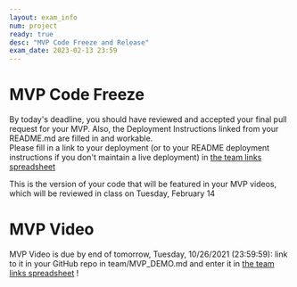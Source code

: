 ```yaml
---
layout: exam_info
num: project
ready: true
desc: "MVP Code Freeze and Release"
exam_date: 2023-02-13 23:59
---
```



# MVP Code Freeze 

By today's deadline, you should have reviewed and accepted your final pull request for your MVP. 
Also, the Deployment Instructions linked from your README.md are filled in and workable.  
Please fill in a link to your deployment (or to your README deployment instructions if you don't maintain a live deployment) in [the team links spreadsheet](https://docs.google.com/spreadsheets/d/1dXhvtRPpwhPkopjN_JF59bV_RtqDguA2QaIEntIMFLk/edit)

This is the version of your code that will be featured in your MVP videos, which will be reviewed in class on Tuesday, February 14 

# MVP Video
MVP Video is due by end of tomorrow, Tuesday, 10/26/2021 (23:59:59): link to it in your GitHub repo in team/MVP_DEMO.md and enter it in [the team links spreadsheet](https://docs.google.com/spreadsheets/d/1dXhvtRPpwhPkopjN_JF59bV_RtqDguA2QaIEntIMFLk/edit) !
